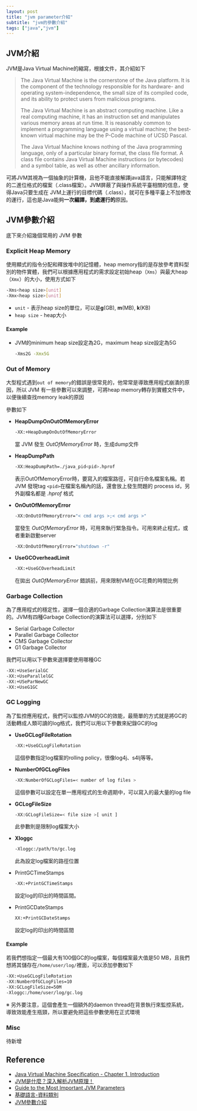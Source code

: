 ```yaml
---
layout: post
title: "jvm parameter介紹"
subtitle: "jvm的參數介紹"
tags: ["java","jvm"]
---
```


## JVM介紹

JVM是Java Virtual Machine的縮寫，根據文件，其介紹如下

>The Java Virtual Machine is the cornerstone of the Java platform. It is the component of the technology responsible for its hardware- and operating system-independence, the small size of its compiled code, and its ability to protect users from malicious programs.
>
>The Java Virtual Machine is an abstract computing machine. Like a real computing machine, it has an instruction set and manipulates various memory areas at run time. It is reasonably common to implement a programming language using a virtual machine; the best-known virtual machine may be the P-Code machine of UCSD Pascal.
>
>
>The Java Virtual Machine knows nothing of the Java programming language, only of a particular binary format, the class file format. A class file contains Java Virtual Machine instructions (or bytecodes) and a symbol table, as well as other ancillary information.

可將JVM其視為一個抽象的計算機，且他不能直接解譯java語言，只能解譯特定的二進位格式的檔案（.class檔案）。JVM屏蔽了與操作系統平臺相關的信息，使得Java只要生成在 JVM上運行的目標代碼（.class），就可在多種平臺上不加修改的運行，這也是Java能夠**一次編譯，到處運行的**原因。

## JVM參數介紹

底下來介紹幾個常用的 JVM 參數

### Explicit Heap Memory

使用顯式的指令分配和釋放堆中的記憶體，heap memory指的是存放參考資料型別的物件實體，我們可以根據應用程式的需求設定初始heap（`Xms`）與最大heap（`Xmx`）的大小，使用方式如下

```bash
-Xms<heap size>[unit]
-Xmx<heap size>[unit]
```

* `unit` - 表示heap size的單位，可以是**g**(GB), **m**(MB), **k**(KB)
* `heap size` - heap大小

#### Example

* JVM的minimum heap size設定為2G，maximum heap size設定為5G

  ```bash
  -Xms2G -Xmx5G
  ```

### Out of Memory

大型程式遇到`out of memory`的錯誤是很常見的，他常常是導致應用程式崩潰的原因，所以 JVM 有一些參數可以來調整，可將heap memory轉存到實體文件中，以便後續查找memory leak的原因

參數如下

* **HeapDumpOnOutOfMemoryError**

  ```bash
  -XX:+HeapDumpOnOutOfMemoryError
  ```

  當 JVM 發生 *OutOfMemoryError* 時，生成dump文件

* **HeapDumpPath**

  ```bash
  -XX:HeapDumpPath=./java_pid<pid>.hprof
  ```

  表示OutOfMemoryError時，要寫入的檔案路徑，可自行命名檔案名稱。若 JVM 發現tag `<pid>`在檔案名稱內的話，還會放上發生問題的 process id，另外副檔名都是 *.hprof* 格式

* **OnOutOfMemoryError**

  ```bash
  -XX:OnOutOfMemoryError="< cmd args >;< cmd args >" 
  ```

  當發生 *OutOfMemoryError* 時，可用來執行緊急指令。可用來終止程式，或者重新啟動server

  ```bash
  -XX:OnOutOfMemoryError="shutdown -r"
  ```

* **UseGCOverheadLimit**

  ```bash
  -XX:+UseGCOverheadLimit
  ```

  在拋出 *OutOfMemoryError* 錯誤前，用來限制VM在GC花費的時間比例

### Garbage Collection

為了應用程式的穩定性，選擇一個合適的Garbage Collection演算法是很重要的。JVM有四種Garbage Collection的演算法可以選擇，分別如下

- Serial Garbage Collector
- Parallel Garbage Collector
- CMS Garbage Collector
- G1 Garbage Collector

我們可以用以下參數來選擇要使用哪種GC

```bash
-XX:+UseSerialGC
-XX:+UseParallelGC
-XX:+USeParNewGC
-XX:+UseG1GC
```

### GC Logging

為了監控應用程式，我們可以監控JVM的GC的效能，最簡單的方式就是將GC的活動轉成人類可讀的log格式，我們可以用以下參數來紀錄GC的log

* **UseGCLogFileRotation**

  ```bash
  -XX:+UseGCLogFileRotation 
  ```

  這個參數指定log檔案的rolling policy，很像log4j、s4lj等等。

* **NumberOfGCLogFiles**

  ```bash
  -XX:NumberOfGCLogFiles=< number of log files > 
  ```

  這個參數可以設定在單一應用程式的生命週期中，可以寫入的最大量的log file

* **GCLogFileSize**

  ```bash
  -XX:GCLogFileSize=< file size >[ unit ]
  ```

  此參數則是限制log檔案大小

* **Xloggc**

  ```bash
  -Xloggc:/path/to/gc.log
  ```

  此為設定log檔案的路徑位置

* PrintGCTimeStamps

  ```bash
  -XX:+PrintGCTimeStamps
  ```

  設定log的印出的時間區間。

* PrintGCDateStamps

  ```bash
  XX:+PrintGCDateStamps
  ```

  設定log的印出的時間區間

#### Example

若我們想指定一個最大有100個GC的log檔案，每個檔案最大值是50 MB，且我們想將其儲存在`/home/user/log/`裡面，可以添加參數如下

```bash
-XX:+UseGCLogFileRotation  
-XX:NumberOfGCLogFiles=10
-XX:GCLogFileSize=50M 
-Xloggc:/home/user/log/gc.log
```

※ 另外要注意，這個會產生一個額外的daemon thread在背景執行來監控系統，導致效能產生瓶頸，所以要避免把這些參數使用在正式環境

### Misc

待新增

## Reference

* [Java Virtual Machine Specification - Chapter 1. Introduction](https://docs.oracle.com/javase/specs/jvms/se11/html/jvms-1.html)
* [JVM是什麼？深入解析JVM原理！](https://codertw.com/%E7%A8%8B%E5%BC%8F%E8%AA%9E%E8%A8%80/654140/#:~:text=JVM%EF%BC%88Java%20Virtual%20Machine%EF%BC%8C%20Java,%E7%84%A1%E9%97%9C%EF%BC%8C%E5%AE%8C%E6%88%90%E8%B7%A8%E5%B9%B3%E8%87%BA%E6%80%A7%E3%80%82)
* [Guide to the Most Important JVM Parameters](https://www.baeldung.com/jvm-parameters)
* [基礎語言-資料類別](https://travis90736.pixnet.net/blog/post/106172000)
* [JVM參數介紹](https://www.twblogs.net/a/5e6f5812bd9eee2116861057)


